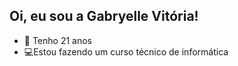 ## Oi, eu sou a Gabryelle Vitória!
- 🌱  Tenho 21 anos
- 💻Estou fazendo um curso técnico de informática
   

<!---
Gabryelle-Vi/Gabryelle-Vi is a ✨ special ✨ repository because its `README.md` (this file) appears on your GitHub profile
You can click the Preview link to take a look at your changes.
--->
